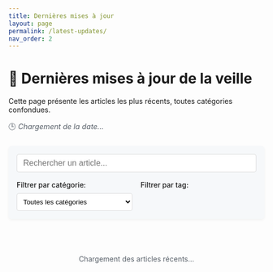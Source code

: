 ```yaml
---
title: Dernières mises à jour
layout: page
permalink: /latest-updates/
nav_order: 2
---
```


# 📰 Dernières mises à jour de la veille

<div class="latest-updates-header">
  <p>Cette page présente les articles les plus récents, toutes catégories confondues.</p>
  <p class="last-updated">🕒 <em id="last-updated-date">Chargement de la date...</em></p>
</div>

<div class="search-container">
  <div class="search-input-wrapper">
    <input 
      type="text" 
      id="articles-search" 
      class="search-input" 
      placeholder="Rechercher un article..."
      aria-label="Rechercher un article">
    <button id="search-clear" class="search-clear" aria-label="Effacer la recherche">×</button>
  </div>
  <div class="filter-options">
    <div class="filter-group">
      <label for="category-filter">Filtrer par catégorie:</label>
      <select id="category-filter" class="filter-select">
        <option value="all">Toutes les catégories</option>
        <option value="test">🧪 Tests</option>
        <option value="ui">🎨 UI</option>
        <option value="paradigm">🧠 Paradigmes</option>
        <option value="stack">🌐 Java/Angular</option>
      </select>
    </div>
    <div class="filter-group">
      <label for="tag-filter">Filtrer par tag:</label>
      <div id="tag-filters" class="tag-filters"></div>
    </div>
  </div>
</div>

<div id="articles-container" class="articles-container">
  <p class="loading">Chargement des articles récents...</p>
</div>

<div id="no-results" class="no-results" style="display: none;">
  <p>Aucun article ne correspond à votre recherche.</p>
  <button id="reset-filters" class="reset-btn">Réinitialiser les filtres</button>
</div>

<script>
document.addEventListener("DOMContentLoaded", () => {
  // Mettre à jour la date
  document.getElementById("last-updated-date").textContent = 
    `Dernière mise à jour : ${new Date().toLocaleDateString('fr-FR', {
      weekday: 'long',
      year: 'numeric',
      month: 'long',
      day: 'numeric'
    })}`;
  
  // Configuration des fichiers sources
  const sources = [
    { id: "auto_tests.md", category: "test", label: "🧪 Tests", color: "#4285F4" },
    { id: "auto_ui.md", category: "ui", label: "🎨 UI", color: "#EA4335" },
    { id: "auto_paradigmes.md", category: "paradigm", label: "🧠 Paradigmes", color: "#FBBC05" },
    { id: "auto_stack.md", category: "stack", label: "🌐 Java/Angular", color: "#34A853" }
  ];
  
  const baseUrl = window.location.origin + window.location.pathname.replace("latest-updates/", "").replace(/\/$/, "/");
  let allArticles = [];
  let allTags = new Set();
  
  // Charger tous les articles
  Promise.all(sources.map(source => 
    fetch(baseUrl + source.id)
      .then(res => res.text())
      .then(text => {
        // Extraire les articles avec regex
        const articles = [];
        const matches = text.match(/^- \[(.*?)\]\((.*?)\)(.*?)$/gm) || [];
        
        matches.forEach(match => {
          const parts = match.match(/^- \[(.*?)\]\((.*?)\)(.*)$/);
          if (parts) {
            const title = parts[1];
            const url = parts[2];
            const metadata = parts[3];
            
            // Extraire la date
            const dateMatch = metadata.match(/\*([^*]+)\*/);
            const dateStr = dateMatch ? dateMatch[1].trim() : null;
            let date = null;
            
            try {
              if (dateStr) {
                date = new Date(dateStr);
                if (isNaN(date)) date = null;
              }
            } catch (e) {
              date = null;
            }
            
            // Extraire les tags
            const tags = [];
            const tagMatches = metadata.match(/`#([^`]+)`/g) || [];
            tagMatches.forEach(tag => {
              const tagName = tag.replace(/`#|`/g, '');
              tags.push(tagName);
              allTags.add(tagName);
            });
            
            articles.push({
              title,
              url,
              date,
              dateStr: dateStr || "Date inconnue",
              tags,
              category: source.category,
              categoryLabel: source.label,
              color: source.color
            });
          }
        });
        
        return articles;
      })
      .catch(error => {
        console.error(`Erreur lors du chargement de ${source.id}:`, error);
        return [];
      })
  )).then(articlesArrays => {
    // Fusionner tous les articles
    allArticles = articlesArrays.flat();
    
    // Trier par date (du plus récent au plus ancien)
    allArticles.sort((a, b) => {
      if (a.date && b.date) return b.date - a.date;
      if (a.date) return -1;
      if (b.date) return 1;
      return 0;
    });
    
    // Générer les filtres de tags
    generateTagFilters(Array.from(allTags));
    
    // Afficher les articles
    displayArticles(allArticles);
    
    // Initialiser les écouteurs d'événements pour les filtres
    initFilters();
  });
  
  function generateTagFilters(tags) {
    const tagsContainer = document.getElementById("tag-filters");
    if (!tagsContainer) return;
    
    // Trier les tags par ordre alphabétique
    tags.sort();
    
    tags.forEach(tag => {
      const tagBtn = document.createElement("button");
      tagBtn.className = "tag-filter-btn";
      tagBtn.setAttribute("data-tag", tag);
      tagBtn.textContent = "#" + tag;
      tagBtn.addEventListener("click", function() {
        this.classList.toggle("active");
        filterArticles();
      });
      tagsContainer.appendChild(tagBtn);
    });
  }
  
  function displayArticles(articles) {
    const container = document.getElementById("articles-container");
    if (!container) return;
    
    container.innerHTML = "";
    
    if (articles.length === 0) {
      document.getElementById("no-results").style.display = "block";
      return;
    }
    
    document.getElementById("no-results").style.display = "none";
    
    articles.forEach(article => {
      const articleCard = document.createElement("div");
      articleCard.className = `article-card ${article.category}`;
      articleCard.setAttribute("data-category", article.category);
      articleCard.setAttribute("data-tags", article.tags.join(" "));
      
      // Formatage des tags
      const tagsHtml = article.tags.length > 0
        ? `<div class="article-tags">${article.tags.map(tag => `<span class="article-tag">#${tag}</span>`).join(" ")}</div>`
        : "";
      
      articleCard.innerHTML = `
        <div class="article-header">
          <span class="article-category" style="background-color: ${article.color}">
            ${article.categoryLabel}
          </span>
          <span class="article-date">${article.dateStr}</span>
        </div>
        <h3 class="article-title">
          <a href="${article.url}" target="_blank" rel="noopener noreferrer">${article.title}</a>
        </h3>
        ${tagsHtml}
      `;
      
      container.appendChild(articleCard);
    });
  }
  
  function initFilters() {
    // Recherche par texte
    const searchInput = document.getElementById("articles-search");
    if (searchInput) {
      searchInput.addEventListener("input", filterArticles);
    }
    
    // Bouton d'effacement de la recherche
    const clearButton = document.getElementById("search-clear");
    if (clearButton) {
      clearButton.addEventListener("click", function() {
        searchInput.value = "";
        filterArticles();
      });
    }
    
    // Filtre par catégorie
    const categoryFilter = document.getElementById("category-filter");
    if (categoryFilter) {
      categoryFilter.addEventListener("change", filterArticles);
    }
    
    // Bouton de réinitialisation
    const resetButton = document.getElementById("reset-filters");
    if (resetButton) {
      resetButton.addEventListener("click", function() {
        // Réinitialiser tous les filtres
        if (searchInput) searchInput.value = "";
        if (categoryFilter) categoryFilter.value = "all";
        
        // Désactiver tous les filtres de tags
        document.querySelectorAll(".tag-filter-btn.active").forEach(btn => {
          btn.classList.remove("active");
        });
        
        // Réafficher tous les articles
        filterArticles();
      });
    }
    
    // Vérifier si on arrive avec un paramètre de filtrage dans l'URL
    const urlParams = new URLSearchParams(window.location.search);
    const tagParam = urlParams.get("tag");
    
    if (tagParam) {
      // Activer le filtre de tag correspondant
      const tagButton = document.querySelector(`.tag-filter-btn[data-tag="${tagParam}"]`);
      if (tagButton) {
        tagButton.classList.add("active");
        filterArticles();
      }
    }
  }
  
  function filterArticles() {
    const searchInput = document.getElementById("articles-search");
    const categoryFilter = document.getElementById("category-filter");
    const activeTagButtons = document.querySelectorAll(".tag-filter-btn.active");
    const articles = document.querySelectorAll(".article-card");
    const clearButton = document.getElementById("search-clear");
    
    // Récupérer les valeurs des filtres
    const searchTerm = searchInput ? searchInput.value.toLowerCase() : "";
    const category = categoryFilter ? categoryFilter.value : "all";
    const activeTags = Array.from(activeTagButtons).map(btn => 
      btn.getAttribute("data-tag")
    );
    
    // Afficher/masquer le bouton d'effacement
    if (clearButton) {
      clearButton.style.display = searchTerm.length > 0 ? "block" : "none";
    }
    
    let visibleCount = 0;
    
    articles.forEach(article => {
      const title = article.querySelector(".article-title").textContent.toLowerCase();
      const articleCategory = article.getAttribute("data-category");
      const articleTags = article.getAttribute("data-tags").split(" ");
      
      // Vérifier si l'article correspond aux critères de recherche
      const matchesSearch = searchTerm === "" || title.includes(searchTerm);
      
      // Vérifier si l'article correspond à la catégorie sélectionnée
      const matchesCategory = category === "all" || articleCategory === category;
      
      // Vérifier si l'article a au moins un des tags sélectionnés
      const matchesTags = activeTags.length === 0 || 
        activeTags.some(tag => articleTags.includes(tag));
      
      // Afficher ou masquer l'article en fonction des filtres
      const isVisible = matchesSearch && matchesCategory && matchesTags;
      article.style.display = isVisible ? "block" : "none";
      
      if (isVisible) visibleCount++;
    });
    
    // Afficher ou masquer le message "Aucun résultat"
    document.getElementById("no-results").style.display = 
      visibleCount === 0 ? "block" : "none";
  }
});
</script>

<style>
  /* Styles pour la page de dernières mises à jour */
  .latest-updates-header {
    margin-bottom: 1.5rem;
  }
  
  .last-updated {
    color: #586069;
    font-size: 0.9rem;
  }
  
  .search-container {
    margin-bottom: 1.5rem;
    padding: 1rem;
    background-color: #f6f8fa;
    border-radius: 6px;
    box-shadow: 0 2px 5px rgba(0,0,0,0.05);
  }
  
  .search-input-wrapper {
    position: relative;
    margin-bottom: 1rem;
  }
  
  .search-input {
    width: 100%;
    padding: 0.5rem 2.5rem 0.5rem 0.75rem;
    border: 1px solid #ddd;
    border-radius: 4px;
    font-size: 1rem;
  }
  
  .search-clear {
    position: absolute;
    right: 0.5rem;
    top: 50%;
    transform: translateY(-50%);
    background: none;
    border: none;
    font-size: 1.25rem;
    cursor: pointer;
    color: #666;
    display: none;
  }
  
  .filter-options {
    display: flex;
    flex-wrap: wrap;
    gap: 1rem;
  }
  
  .filter-group {
    flex: 1;
    min-width: 200px;
  }
  
  .filter-group label {
    display: block;
    margin-bottom: 0.5rem;
    font-weight: 500;
  }
  
  .filter-select {
    width: 100%;
    padding: 0.5rem;
    border: 1px solid #ddd;
    border-radius: 4px;
    background-color: white;
  }
  
  .tag-filters {
    display: flex;
    flex-wrap: wrap;
    gap: 0.5rem;
  }
  
  .tag-filter-btn {
    background-color: #eee;
    border: 1px solid #ddd;
    border-radius: 12px;
    padding: 0.25rem 0.75rem;
    font-size: 0.85rem;
    cursor: pointer;
    transition: all 0.2s;
  }
  
  .tag-filter-btn:hover {
    background-color: #e0e0e0;
  }
  
  .tag-filter-btn.active {
    background-color: #1f6feb;
    color: white;
    border-color: #1f6feb;
  }
  
  .articles-container {
    display: flex;
    flex-direction: column;
    gap: 1rem;
  }
  
  .article-card {
    background-color: #f6f8fa;
    border-radius: 8px;
    padding: 1rem;
    box-shadow: 0 2px 5px rgba(0,0,0,0.05);
    transition: transform 0.2s;
  }
  
  .article-card:hover {
    transform: translateY(-3px);
    box-shadow: 0 4px 10px rgba(0,0,0,0.1);
  }
  
  .article-header {
    display: flex;
    justify-content: space-between;
    align-items: center;
    margin-bottom: 0.5rem;
  }
  
  .article-category {
    display: inline-block;
    padding: 0.25rem 0.5rem;
    border-radius: 12px;
    color: white;
    font-size: 0.75rem;
    font-weight: 500;
  }
  
  .article-date {
    font-size: 0.85rem;
    color: #586069;
  }
  
  .article-title {
    margin: 0 0 0.75rem 0;
    font-size: 1.1rem;
  }
  
  .article-title a {
    color: #0366d6;
    text-decoration: none;
  }
  
  .article-title a:hover {
    text-decoration: underline;
  }
  
  .article-tags {
    display: flex;
    flex-wrap: wrap;
    gap: 0.5rem;
  }
  
  .article-tag {
    display: inline-block;
    padding: 0.15rem 0.5rem;
    background-color: rgba(31, 111, 235, 0.1);
    border-radius: 12px;
    font-size: 0.75rem;
    color: #0366d6;
  }
  
  .no-results {
    text-align: center;
    padding: 2rem;
    background-color: #f6f8fa;
    border-radius: 8px;
  }
  
  .reset-btn {
    margin-top: 1rem;
    padding: 0.5rem 1rem;
    background-color: #1f6feb;
    color: white;
    border: none;
    border-radius: 4px;
    cursor: pointer;
  }
  
  .reset-btn:hover {
    background-color: #0d5bdb;
  }
  
  .loading {
    text-align: center;
    padding: 2rem;
    color: #586069;
  }
  
  /* Mode sombre */
  body.dark-theme .search-container,
  body.dark-theme .article-card,
  body.dark-theme .no-results {
    background-color: #161b22;
  }
  
  body.dark-theme .search-input,
  body.dark-theme .filter-select {
    background-color: #0d1117;
    border-color: #30363d;
    color: #c9d1d9;
  }
  
  body.dark-theme .search-clear {
    color: #8b949e;
  }
  
  body.dark-theme .tag-filter-btn {
    background-color: #21262d;
    border-color: #30363d;
    color: #c9d1d9;
  }
  
  body.dark-theme .tag-filter-btn:hover {
    background-color: #30363d;
  }
  
  body.dark-theme .tag-filter-btn.active {
    background-color: #388bfd;
  }
  
  body.dark-theme .article-title a {
    color: #58a6ff;
  }
  
  body.dark-theme .article-tag {
    background-color: rgba(56, 139, 253, 0.1);
    color: #58a6ff;
  }
  
  body.dark-theme .reset-btn {
    background-color: #388bfd;
  }
  
  body.dark-theme .reset-btn:hover {
    background-color: #58a6ff;
  }
  
  body.dark-theme .article-date,
  body.dark-theme .last-updated,
  body.dark-theme .loading {
    color: #8b949e;
  }
  
  /* Responsive */
  @media (max-width: 768px) {
    .filter-options {
      flex-direction: column;
    }
    
    .filter-group {
      width: 100%;
    }
  }
</style>
